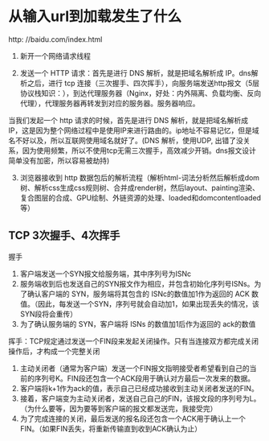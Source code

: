 # 从输入url到加载发生了什么

http: //baidu.com/index.html

1. 新开一个网络请求线程

2. 发送一个 HTTP 请求：首先是进行 DNS 解析，就是把域名解析成 IP。dns解析之后，进行 tcp 连接（三次握手、四次挥手），向服务端发送http报文（5层协议栈知识：），到达代理服务器（Nginx，好处：内外隔离、负载均衡、反向代理），代理服务器再转发到对应的服务器。服务器响应。

当我们发起一个 http 请求的时候，首先是进行 DNS 解析，就是把域名解析成 IP，这是因为整个网络过程中是使用IP来进行路由的。ip地址不容易记忆，但是域名不好以及，所以互联网使用域名就好了。(DNS 解析，使用UDP, 出错了没关系，因为使用频繁，所以不使用tcp无需三次握手，高效减少开销。dns报文设计简单没有加密，所以容易被劫持)

3. 浏览器接收到 http 数据包后的解析流程（解析html-词法分析然后解析成dom树、解析css生成css规则树、合并成render树，然后layout、painting渲染、复合图层的合成、GPU绘制、外链资源的处理、loaded和domcontentloaded等）

## TCP 3次握手、4次挥手

握手

1. 客户端发送一个SYN报文给服务端，其中序列号为ISNc
2. 服务端收到后也发送自己的SYN报文作为相应，并包含初始化序列号ISNs。为了确认客户端的 SYN，服务端将其包含的 ISNc的数值加1作为返回的 ACK 数值。（因此，每发送一个SYN，序列号就会自动加1，如果出现丢失的情况，该SYN段将会重传）
3. 为了确认服务端的 SYN，客户端将 ISNs 的数值加1后作为返回的 ack的数值

挥手：TCP规定通过发送一个FIN段来发起关闭操作。只有当连接双方都完成关闭操作后，才构成一个完整关闭

1. 主动关闭者（通常为客户端）发送一个FIN报文指明接受者希望看到自己的当前的序列号K。FIN段还包含一个ACK段用于确认对方最后一次发来的数据。
2. 客户端将k+1作为ack的值，表示自己已经成功接收到主动关闭者发送的FIN。
3. 接着，客户端变为主动关闭者，发送自己自己的FIN，该报文段的序列号为L。（为什么要等，因为要等到客户端的报文都发送完，我接受完）
4. 为了完成连接的关闭，最后发送的报名段还包含一个ACK用于确认上一个FIN。（如果FIN丢失，将重新传输直到收到ACK确认为止）
